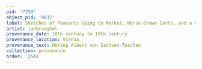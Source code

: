 ```yaml
---
pid: '7259'
object_pid: '9837'
label: Sketches of Peasants Going to Market, Horse-Drawn Carts, and a Cutler
artist: janbrueghel
provenance_date: 18th century to 19th century
provenance_location: Vienna
provenance_text: Herzog Albert von Sachsen-Teschen
collection: provenance
order: '2541'
---
```

